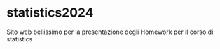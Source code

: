 # statistics2024

Sito web bellissimo per la presentazione degli Homework per il corso di statistics 
